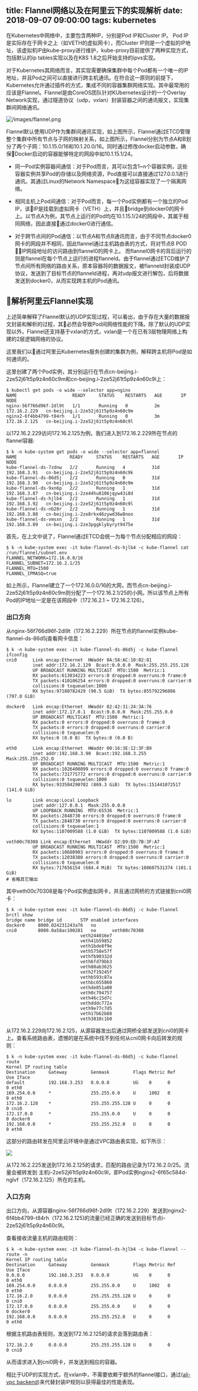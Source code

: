 title: Flannel网络以及在阿里云下的实现解析
date: 2018-09-07 09:00:00
tags: kubernetes
---

在Kubernetes中网络中，主要包含两种IP，分别是Pod IP和Cluster IP。 Pod IP是实际存在于网卡之上（如VETH的虚拟网卡），而Cluster IP则是一个虚拟的IP地址，该虚拟机IP由kube-proxy进行维护，kube-proxy目前提供了两种实现方式，包括默认的ip tables实现以及在K8S 1.8之后开始支持的ipvs实现。

<!-- more -->

对于Kubernetes其网络而言，其实现需要确保集群中每个Pod都有一个唯一的IP地址，并且Pod之间可以直接进行跨主机通讯。在符合这一原则的前提下，Kubernetes允许通过插件的方式，集成不同的容器集群网络实现。其中最常用的应该是Flannel。Flannel是由CoreOS团队针对KUbernetes设计的一个Overlay Network实现，通过隧道协议（udp，vxlan）封装容器之间的通讯报文，实现集群间网络通讯。

![/images/flannel.png](/images/flannel.png)

Flannel默认使用UDP作为集群间通讯实现，如上图所示，Flannel通过ETCD管理整个集群中所有节点与子网的映射关系，如上图所示，Flannel分别为节点A和B划分了两个子网：10.1.15.0/16和10.1.20.0/16。同时通过修改docker启动参数，确保Docker启动的容器能够特定的网段中如10.1.15.1/24。

* 同一Pod实例容器间通信：对于Pod而言，其可以包含1~n个容器实例，这些容器实例共享Pod的存储以及网络资源，Pod直接可以直接通过127.0.0.1进行通讯。其通过Linux的Network Namespace为这组容器实现了一个隔离网络。

* 相同主机上Pod间通信：对于Pod而言，每一个Pod实例都有一个独立的Pod IP，该IP是挂载到虚拟网卡（VETH）上，并且bridge到docker0的网卡上。以节点A为例，其节点上运行的Pod均在10.1.15.1/24的网段中，其属于相同网络，因此直接通过docker0进行通信。

* 对于跨节点间的Pod通信：以节点A和节点B通讯而言，由于不同节点docker0网卡的网段并不相同，因此flannel通过主机路由表的方式，将对节点B POD IP网段地址的访问路由到flannel0的网卡上。 而flannel0网卡的背后运行的则是flannel在每个节点上运行的进程flanneld。由于flannel通过ETCD维护了节点间所有网络的路由关系，原本容器将的数据报文，被flanneld封装成UDP协议，发送到了目标节点的flanneld进程，再对udp报文进行解包，后将数据发送到docker0，从而实现跨主机的Pod通讯。

## 解析阿里云Flannel实现

上述简单解释了Flannel默认的UDP实现过程，可以看出，由于存在大量的数据报文封装和解析的过程，其必然会导致Pod间网络性能的下降。除了默认的UDP实现以外，Flannel还支持基于vxlan的方式，vxlan是一个在已有3层物理网络上构建的2层逻辑网络的协议。

这里我们以通过阿里云Kubernetes服务创建的集群为例，解释跨主机将Pod是如何通讯的。

这里创建了两个Pod实例，其分别运行在节点cn-beijing.i-2ze52j61t5p9z4n60c9m和cn-beijing.i-2ze52j61t5p9z4n60c9l上：

```
$ kubectl get pods -o wide --selector app=nginx
NAME                     READY     STATUS    RESTARTS   AGE       IP             NODE
nginx-56f766d96f-2dl9t   1/1       Running   0          2m        172.16.2.229   cn-beijing.i-2ze52j61t5p9z4n60c9m
nginx2-6f4bb4799-t84rh   1/1       Running   0          3m        172.16.2.125   cn-beijing.i-2ze52j61t5p9z4n60c9l
```

以172.16.2.229访问172.16.2.125为例，我们进入到172.16.2.229所在节点的flannel容器:

```
$ k -n kube-system get pods -o wide --selector app=flannel
NAME                    READY     STATUS    RESTARTS   AGE       IP             NODE
kube-flannel-ds-7zdnw   2/2       Running   4          31d       192.168.3.91   cn-beijing.i-2ze52j61t5p9z4n60c9k
kube-flannel-ds-86d5j   2/2       Running   0          31d       192.168.3.90   cn-beijing.i-2ze52j61t5p9z4n60c9m
kube-flannel-ds-9xn6p   2/2       Running   1          31d       192.168.3.87   cn-beijing.i-2ze44hu8106jqyw43i8d
kube-flannel-ds-hjlb4   2/2       Running   1          31d       192.168.3.92   cn-beijing.i-2ze52j61t5p9z4n60c9l
kube-flannel-ds-nb28r   2/2       Running   1          31d       192.168.3.88   cn-beijing.i-2ze8rkx46zywd36w8noo
kube-flannel-ds-vmsxn   2/2       Running   1          31d       192.168.3.89   cn-beijing.i-2ze3pggklybyryt9475e
```

首先，在上文中说了，Flannel通过ETCD会统一为每个节点分配相应的网段：

```
$ k -n kube-system exec -it kube-flannel-ds-hjlb4 -c kube-flannel cat /run/flannel/subnet.env
FLANNEL_NETWORK=172.16.0.0/16
FLANNEL_SUBNET=172.16.2.1/25
FLANNEL_MTU=1500
FLANNEL_IPMASQ=true
```

如上所示，Flannel建立了一个172.16.0.0/16的大网，而节点cn-beijing.i-2ze52j61t5p9z4n60c9m则分配了一个172.16.2.1/25的小网。所以该节点上所有Pod的IP地址一定是在该网段中（172.16.2.1 ~ 172.16.2.126）。

### 出口方向

从nginx-56f766d96f-2dl9t（172.16.2.229）所在节点的flannel实例kube-flannel-ds-86d5j查看网卡信息：

```
$ k -n kube-system exec -it kube-flannel-ds-86d5j -c kube-flannel ifconfig
cni0      Link encap:Ethernet  HWaddr 0A:58:AC:10:02:81
          inet addr:172.16.2.129  Bcast:0.0.0.0  Mask:255.255.255.128
          UP BROADCAST RUNNING MULTICAST  MTU:1500  Metric:1
          RX packets:613034223 errors:0 dropped:0 overruns:0 frame:0
          TX packets:410106254 errors:0 dropped:0 overruns:0 carrier:0
          collisions:0 txqueuelen:1000
          RX bytes:97180782429 (90.5 GiB)  TX bytes:855792296086 (797.0 GiB)

docker0   Link encap:Ethernet  HWaddr 02:42:31:24:3A:76
          inet addr:172.17.0.1  Bcast:0.0.0.0  Mask:255.255.0.0
          UP BROADCAST MULTICAST  MTU:1500  Metric:1
          RX packets:0 errors:0 dropped:0 overruns:0 frame:0
          TX packets:0 errors:0 dropped:0 overruns:0 carrier:0
          collisions:0 txqueuelen:0
          RX bytes:0 (0.0 B)  TX bytes:0 (0.0 B)

eth0      Link encap:Ethernet  HWaddr 00:16:3E:12:3F:B9
          inet addr:192.168.3.90  Bcast:192.168.3.255  Mask:255.255.252.0
          UP BROADCAST RUNNING MULTICAST  MTU:1500  Metric:1
          RX packets:1026400899 errors:0 dropped:0 overruns:0 frame:0
          TX packets:731775772 errors:0 dropped:0 overruns:0 carrier:0
          collisions:0 txqueuelen:1000
          RX bytes:933504290702 (869.3 GiB)  TX bytes:151441072517 (141.0 GiB)

lo        Link encap:Local Loopback
          inet addr:127.0.0.1  Mask:255.0.0.0
          UP LOOPBACK RUNNING  MTU:65536  Metric:1
          RX packets:2848730 errors:0 dropped:0 overruns:0 frame:0
          TX packets:2848730 errors:0 dropped:0 overruns:0 carrier:0
          collisions:0 txqueuelen:1
          RX bytes:1107009588 (1.0 GiB)  TX bytes:1107009588 (1.0 GiB)

veth00c70308 Link encap:Ethernet  HWaddr D2:D9:ED:7B:3F:A7
          UP BROADCAST RUNNING MULTICAST  MTU:1500  Metric:1
          RX packets:10680903 errors:0 dropped:0 overruns:0 frame:0
          TX packets:12038380 errors:0 dropped:0 overruns:0 carrier:0
          collisions:0 txqueuelen:0
          RX bytes:717656154 (684.4 MiB)  TX bytes:108607531374 (101.1 GiB)
# 省略其它输出
```

其中veth00c70308是每个Pod实例虚拟网卡，并且通过网桥的方式链接到cni0网卡：

```
$ k -n kube-system exec -it kube-flannel-ds-86d5j -c kube-flannel brctl show
bridge name	bridge id		STP enabled	interfaces
docker0		8000.024231243a76	no
cni0		8000.0a58ac100281	no		veth00c70308
							veth244016e7
							veth41b59852
							veth1bde8f9e
							veth5758e57f
							vethfb90332d
							veth6fd79bb3
							veth80ab3625
							veth2f19245f
							vethb593c87a
							vethbc655860
							vethde851a00
							veth0c794757
							veth46c15d7c
							vethdddc772a
							veth9e77c7d5
							veth17b62b88
							veth3810c1b0
```

从172.16.2.229向172.16.2.125，从源容器发出后通过网桥全部发送到cni0的网卡上。查看系统路由表，遗憾的是在系统中找不到任何从cni0网卡向后转发的规则：

```
$ k -n kube-system exec -it kube-flannel-ds-86d5j -c kube-flannel route
Kernel IP routing table
Destination     Gateway         Genmask         Flags Metric Ref    Use Iface
default         192.168.3.253   0.0.0.0         UG    0      0        0 eth0
169.254.0.0     *               255.255.0.0     U     1002   0        0 eth0
172.16.2.128    *               255.255.255.128 U     0      0        0 cni0
172.17.0.0      *               255.255.0.0     U     0      0        0 docker0
192.168.0.0     *               255.255.252.0   U     0      0        0 eth0
```

这部分的路由转发在阿里云环境中是通过VPC路由表实现，如下所示：

![](https://github.com/yunlzheng/kubernetes-hands-on-workshop/raw/master/02-core-concept/images/aliyun-vpc-route.png)

从172.16.2.225发送到172.16.2.125的请求，匹配的路由记录为172.16.2.0/25。流量会被转发到 主机i-2ze52j61t5p9z4n60c9l，即Pod实例nginx2-6f65c584d-nglvf（172.16.2.125）所在的主机。

### 入口方向

出口方向，从源容器nginx-56f766d96f-2dl9t（172.16.2.229）发送到nginx2-6f4bb4799-t84rh（172.16.2.125)的流量已经正确的发送到目标节点i-2ze52j61t5p9z4n60c9l。

查看接收流量主机的路由规则：

```
$ k -n kube-system exec -it kube-flannel-ds-hjlb4 -c kube-flannel -- route -n
Kernel IP routing table
Destination     Gateway         Genmask         Flags Metric Ref    Use Iface
0.0.0.0         192.168.3.253   0.0.0.0         UG    0      0        0 eth0
169.254.0.0     0.0.0.0         255.255.0.0     U     1002   0        0 eth0
172.16.2.0      0.0.0.0         255.255.255.128 U     0      0        0 cni0
172.17.0.0      0.0.0.0         255.255.0.0     U     0      0        0 docker0
192.168.0.0     0.0.0.0         255.255.252.0   U     0      0        0 eth0
```

根据主机路由表规则，发送到172.16.2.125的请求会落到路由表：

```
172.16.2.0      0.0.0.0         255.255.255.128 U     0      0        0 cni0
```

从而请求进入到cni0网卡，并发送到相应的容器。

相比于UDP的实现方式，在vxlan中，不需要依赖于额外的flannel接口，通过([ali-vpc backend](https://github.com/coreos/flannel/blob/master/Documentation/alicloud-vpc-backend-cn.md))来代替封装IP规则以获得最佳的性能表现。